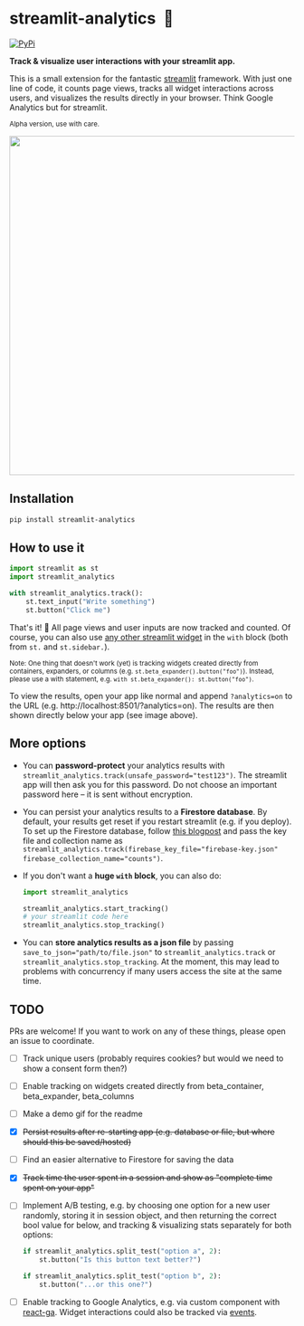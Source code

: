 # streamlit-analytics &nbsp;👀

[![PyPi](https://img.shields.io/pypi/v/streamlit-analytics)](https://pypi.org/project/streamlit-analytics/)

**Track & visualize user interactions with your streamlit app.**

This is a small extension for the fantastic [streamlit](https://www.streamlit.io/) 
framework. With just one line of code, it counts page views, tracks all widget 
interactions across users, and visualizes the results directly in your browser. 
Think Google Analytics but for streamlit.

<sup>Alpha version, use with care.</sup>

<p align="center">
    <img src="images/example.png" width=600>
</p>


## Installation

```bash
pip install streamlit-analytics
```


## How to use it

```python
import streamlit as st
import streamlit_analytics

with streamlit_analytics.track():
    st.text_input("Write something")
    st.button("Click me")
```

That's it! 🎈 All page views and user inputs are now tracked and counted. Of course, 
you can also use [any other streamlit widget](https://docs.streamlit.io/en/stable/api.html#add-widgets-to-sidebar) 
in the `with` block (both from `st.` and `st.sidebar.`). 

<sub>Note: One thing that doesn't work (yet) is tracking widgets created directly from 
containers, expanders, or columns (e.g. `st.beta_expander().button("foo")`). Instead, 
please use a with statement, e.g. `with st.beta_expander(): st.button("foo")`.</sub>

To view the results, open your app like normal and append `?analytics=on` to the URL 
(e.g. http://localhost:8501/?analytics=on). The results are then shown directly below 
your app (see image above).


## More options

- You can **password-protect** your analytics results with 
`streamlit_analytics.track(unsafe_password="test123")`. The streamlit app will then ask you 
for this password. Do not choose an important password here – it is sent without 
encryption.
- You can persist your analytics results to a **Firestore database**. By default, your results get reset if you restart streamlit (e.g. if you deploy). 
To set up the Firestore database, follow [this blogpost](https://blog.streamlit.io/streamlit-firestore/)
 and pass the key file and collection name as 
`streamlit_analytics.track(firebase_key_file="firebase-key.json" firebase_collection_name="counts")`.
- If you don't want a **huge `with` block**, you can also do:

    ```python
    import streamlit_analytics

    streamlit_analytics.start_tracking()
    # your streamlit code here
    streamlit_analytics.stop_tracking()
    ```

- You can **store analytics results as a json file** by passing 
`save_to_json="path/to/file.json"` to `streamlit_analytics.track` or 
`streamlit_analytics.stop_tracking`. At the moment, this may lead to problems with 
concurrency if many users access the site at the same time. 


## TODO

PRs are welcome! If you want to work on any of these things, please open an issue to coordinate. 

- [ ] Track unique users (probably requires cookies? but would we need to show a consent form then?)
- [ ] Enable tracking on widgets created directly from beta_container, beta_expander, beta_columns
- [ ] Make a demo gif for the readme
- [x] ~~Persist results after re-starting app (e.g. database or file, but where should this be saved/hosted)~~
- [ ] Find an easier alternative to Firestore for saving the data
- [x] ~~Track time the user spent in a session and show as "complete time spent on your app"~~
- [ ] Implement A/B testing, e.g. by choosing one option for a new user randomly, storing it 
in session object, and then returning the correct bool value for below, and tracking
& visualizing stats separately for both options:
 
    ```python
    if streamlit_analytics.split_test("option a", 2):
        st.button("Is this button text better?")

    if streamlit_analytics.split_test("option b", 2):
        st.button("...or this one?")
    ```

- [ ] Enable tracking to Google Analytics, e.g. via custom component with [react-ga](https://github.com/react-ga/react-ga). Widget interactions could also be tracked via [events](https://github.com/react-ga/react-ga#reactgaeventargs).
